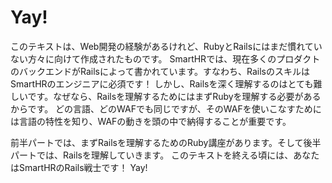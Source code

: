 Yay!
===

このテキストは、Web開発の経験があるけれど、RubyとRailsにはまだ慣れていない方々に向けて作成されたものです。
SmartHRでは、現在多くのプロダクトのバックエンドがRailsによって書かれています。すなわち、RailsのスキルはSmartHRのエンジニアに必須です！
しかし、Railsを深く理解するのはとても難しいです。なぜなら、Railsを理解するためにはまずRubyを理解する必要があるからです。
どの言語、どのWAFでも同じですが、そのWAFを使いこなすためには言語の特性を知り、WAFの動きを頭の中で納得することが重要です。

前半パートでは、まずRailsを理解するためのRuby講座があります。そして後半パートでは、Railsを理解していきます。
このテキストを終える頃には、あなたはSmartHRのRails戦士です！
Yay!
